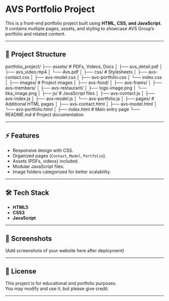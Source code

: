 # AVS Portfolio Project

This is a front-end portfolio project built using **HTML, CSS, and JavaScript**.  
It contains multiple pages, assets, and styling to showcase AVS Group’s portfolio and related content.

---

## 📂 Project Structure
portfolio_project/
├── assets/                  # PDFs, Videos, Docs
│   ├── avs_detail.pdf
│   ├── avs_video.mp4
│   └── Avs.pdf
│
├── css/                     # Stylesheets
│   ├── avs-contact.css
│   ├── avs-model.css
│   ├── avs-portfolio.css
│   └── index.css
│
├── images/                  # Project images
│   ├── avs-food/
│   ├── avs-frams/
│   ├── avs-members/
│   ├── avs-restaurant/
│   ├── logo-image.png
│   └── tika_image.png
│
├── js/                      # JavaScript files
│   ├── avs-contact.js
│   ├── avs-index.js
│   ├── avs-model.js
│   └── avs-portfolio.js
│
├── pages/                   # Additional HTML pages
│   ├── avs-contact.html
│   ├── avs-model.html
│   └── avs-portfolio.html
│
├── index.html               # Main entry page
└── README.md                # Project documentation



---

## ⚡ Features

- Responsive design with CSS.  
- Organized pages (`Contact`, `Model`, `Portfolio`).  
- Assets (PDFs, videos) included.  
- Modular JavaScript files.  
- Image folders categorized for better scalability.  

---

## 🛠️ Tech Stack

- **HTML5**  
- **CSS3**  
- **JavaScript**  

---

## 📸 Screenshots

(Add screenshots of your website here after deployment)

---

## 📜 License

This project is for educational and portfolio purposes.  
You may modify and use it, but please give credit.

---





